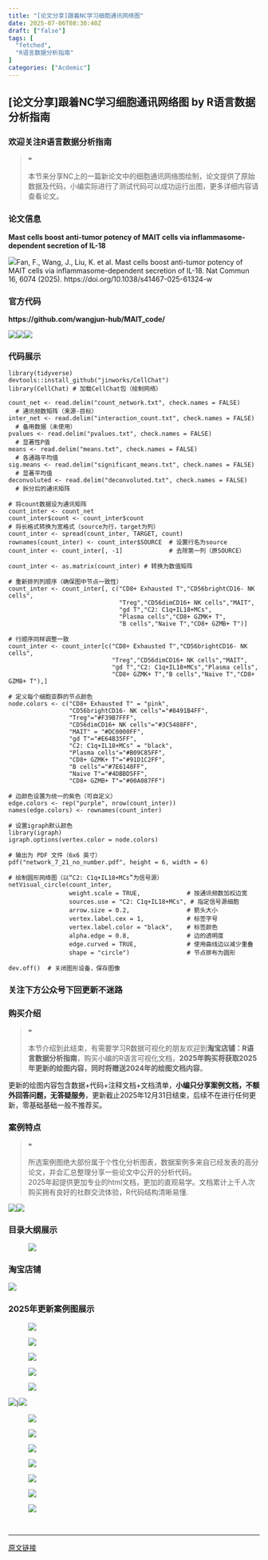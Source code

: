 ```yaml
---
title: "[论文分享]跟着NC学习细胞通讯网络图"
date: 2025-07-06T08:30:40Z
draft: ["false"]
tags: [
  "fetched",
  "R语言数据分析指南"
]
categories: ["Acdemic"]
---
```

[论文分享]跟着NC学习细胞通讯网络图 by R语言数据分析指南
------
<div><section data-tool="mdnice编辑器" data-website="https://www.mdnice.com" data-pm-slice="0 0 []"><h3 data-cacheurl="" data-remoteid="" data-tool="mdnice编辑器"><span></span><span><span leaf="">欢迎关注R语言数据分析指南</span></span><span></span></h3><blockquote><span><span leaf="">❝</span></span><p><span leaf="">本节来分享NC上的一篇新论文中的细胞通讯网络图绘制，论文提供了原始数据及代码，小编实际进行了测试代码可以成功运行出图，更多详细内容请查看论文。</span></p></blockquote><h3 data-cacheurl="" data-remoteid="" data-tool="mdnice编辑器"><span></span><span><span leaf="">论文信息</span></span><span></span></h3><p data-tool="mdnice编辑器"><strong><span leaf="">Mast cells boost anti-tumor potency of MAIT cells via inflammasome-dependent secretion of IL-18</span></strong></p><p data-tool="mdnice编辑器"><span leaf=""><img data-src="https://mmbiz.qpic.cn/mmbiz_png/EibnicgwScTAbSibYbLqicOMicemKkaMRdB1WFe1nHOXGViakOGQOenRnvWc6jeAiag85SOjibib0a1UcbDneU8dakwAcuQ/640?wx_fmt=png&amp;from=appmsg" data-ratio="0.42962962962962964" data-type="png" data-w="1080" data-imgfileid="100048360" src="https://mmbiz.qpic.cn/mmbiz_png/EibnicgwScTAbSibYbLqicOMicemKkaMRdB1WFe1nHOXGViakOGQOenRnvWc6jeAiag85SOjibib0a1UcbDneU8dakwAcuQ/640?wx_fmt=png&amp;from=appmsg">Fan, F., Wang, J., Liu, K. et al. Mast cells boost anti-tumor potency of MAIT cells via inflammasome-dependent secretion of IL-18. Nat Commun 16, 6074 (2025). https://doi.org/10.1038/s41467-025-61324-w</span></p><h3 data-cacheurl="" data-remoteid="" data-tool="mdnice编辑器"><span></span><span><span leaf="">官方代码</span></span><span></span></h3><p data-tool="mdnice编辑器"><strong><span leaf="">https://github.com/wangjun-hub/MAIT_code/</span></strong></p><p data-tool="mdnice编辑器"><span leaf=""><img data-src="https://mmbiz.qpic.cn/mmbiz_png/EibnicgwScTAbSibYbLqicOMicemKkaMRdB1WWNvwuay57x7Ebe5vyAA7XMHnFM5D8uAOW2hKO9I4u1cm4NibpthUibvA/640?wx_fmt=png&amp;from=appmsg" data-ratio="0.5740740740740741" data-type="png" data-w="1080" data-imgfileid="100048364" src="https://mmbiz.qpic.cn/mmbiz_png/EibnicgwScTAbSibYbLqicOMicemKkaMRdB1WWNvwuay57x7Ebe5vyAA7XMHnFM5D8uAOW2hKO9I4u1cm4NibpthUibvA/640?wx_fmt=png&amp;from=appmsg"><img data-src="https://mmbiz.qpic.cn/mmbiz_png/EibnicgwScTAbSibYbLqicOMicemKkaMRdB1WJVbEMCcsT0z9hUZVmlurdroJkhw1GnhyWxN844QXYuk9WW4AbowV9A/640?wx_fmt=png&amp;from=appmsg" data-ratio="0.3425925925925926" data-type="png" data-w="1080" data-imgfileid="100048362" src="https://mmbiz.qpic.cn/mmbiz_png/EibnicgwScTAbSibYbLqicOMicemKkaMRdB1WJVbEMCcsT0z9hUZVmlurdroJkhw1GnhyWxN844QXYuk9WW4AbowV9A/640?wx_fmt=png&amp;from=appmsg"><img data-src="https://mmbiz.qpic.cn/mmbiz_png/EibnicgwScTAbSibYbLqicOMicemKkaMRdB1W4bmLSSr56zsUWmsdZDAff6Sib7dU6navj4PLM34svPO3FYsM5qsKmibw/640?wx_fmt=png&amp;from=appmsg" data-ratio="0.8092592592592592" data-type="png" data-w="1080" data-imgfileid="100048361" src="https://mmbiz.qpic.cn/mmbiz_png/EibnicgwScTAbSibYbLqicOMicemKkaMRdB1W4bmLSSr56zsUWmsdZDAff6Sib7dU6navj4PLM34svPO3FYsM5qsKmibw/640?wx_fmt=png&amp;from=appmsg"></span></p><h3 data-cacheurl="" data-remoteid="" data-tool="mdnice编辑器"><span></span><span><span leaf="">代码展示</span></span><span></span></h3><pre data-tool="mdnice编辑器"><span data-cacheurl="" data-remoteid=""></span><code><span><span leaf="">library</span></span><span leaf="">(tidyverse)</span><span leaf=""><br></span><span leaf="">devtools::install_github(</span><span><span leaf="">"jinworks/CellChat"</span></span><span leaf="">)</span><span leaf=""><br></span><span><span leaf="">library</span></span><span leaf="">(CellChat) </span><span><span leaf=""># 加载CellChat包（绘制网络）</span></span><span leaf=""><br></span></code></pre><pre data-tool="mdnice编辑器"><span data-cacheurl="" data-remoteid=""></span><code><span leaf="">count_net &lt;- read.delim(</span><span><span leaf="">"count_network.txt"</span></span><span leaf="">, check.names = </span><span><span leaf="">FALSE</span></span><span leaf="">)       </span><span><span leaf=""># 通讯频数矩阵（来源-目标）</span></span><span leaf=""><br></span><span leaf="">inter_net &lt;- read.delim(</span><span><span leaf="">"interaction_count.txt"</span></span><span leaf="">, check.names = </span><span><span leaf="">FALSE</span></span><span leaf="">)   </span><span><span leaf=""># 备用数据（未使用）</span></span><span leaf=""><br></span><span leaf="">pvalues &lt;- read.delim(</span><span><span leaf="">"pvalues.txt"</span></span><span leaf="">, check.names = </span><span><span leaf="">FALSE</span></span><span leaf="">)               </span><span><span leaf=""># 显著性P值</span></span><span leaf=""><br></span><span leaf="">means &lt;- read.delim(</span><span><span leaf="">"means.txt"</span></span><span leaf="">, check.names = </span><span><span leaf="">FALSE</span></span><span leaf="">)                   </span><span><span leaf=""># 各通路平均值</span></span><span leaf=""><br></span><span leaf="">sig.means &lt;- read.delim(</span><span><span leaf="">"significant_means.txt"</span></span><span leaf="">, check.names = </span><span><span leaf="">FALSE</span></span><span leaf="">)   </span><span><span leaf=""># 显著平均值</span></span><span leaf=""><br></span><span leaf="">deconvoluted &lt;- read.delim(</span><span><span leaf="">"deconvoluted.txt"</span></span><span leaf="">, check.names = </span><span><span leaf="">FALSE</span></span><span leaf="">)     </span><span><span leaf=""># 拆分后的通讯矩阵</span></span><span leaf=""><br></span><span leaf=""><br></span><span><span leaf=""># 将count数据设为通讯矩阵</span></span><span leaf=""><br></span><span leaf="">count_inter &lt;- count_net</span><span leaf=""><br></span><span leaf="">count_inter$count &lt;- count_inter$count</span><span leaf=""><br></span><span><span leaf=""># 将长格式转换为宽格式（source为行，target为列）</span></span><span leaf=""><br></span><span leaf="">count_inter &lt;- spread(count_inter, TARGET, count)</span><span leaf=""><br></span><span leaf="">rownames(count_inter) &lt;- count_inter$SOURCE  </span><span><span leaf=""># 设置行名为source</span></span><span leaf=""><br></span><span leaf="">count_inter &lt;- count_inter[, -</span><span><span leaf="">1</span></span><span leaf="">]             </span><span><span leaf=""># 去除第一列（原SOURCE）</span></span><span leaf=""><br></span><span leaf=""><br></span><span leaf="">count_inter &lt;- as.matrix(count_inter) </span><span><span leaf=""># 转换为数值矩阵</span></span><span leaf=""><br></span><span leaf=""><br></span><span><span leaf=""># 重新排列列顺序（确保图中节点一致性）</span></span><span leaf=""><br></span><span leaf="">count_inter &lt;- count_inter[, c(</span><span><span leaf="">"CD8+ Exhausted T"</span></span><span leaf="">,</span><span><span leaf="">"CD56brightCD16- NK cells"</span></span><span leaf="">,</span><span leaf=""><br></span><span leaf="">                               </span><span><span leaf="">"Treg"</span></span><span leaf="">,</span><span><span leaf="">"CD56dimCD16+ NK cells"</span></span><span leaf="">,</span><span><span leaf="">"MAIT"</span></span><span leaf="">,</span><span leaf=""><br></span><span leaf="">                               </span><span><span leaf="">"gd T"</span></span><span leaf="">,</span><span><span leaf="">"C2: C1q+IL18+MCs"</span></span><span leaf="">,</span><span leaf=""><br></span><span leaf="">                               </span><span><span leaf="">"Plasma cells"</span></span><span leaf="">,</span><span><span leaf="">"CD8+ GZMK+ T"</span></span><span leaf="">,</span><span leaf=""><br></span><span leaf="">                               </span><span><span leaf="">"B cells"</span></span><span leaf="">,</span><span><span leaf="">"Naive T"</span></span><span leaf="">,</span><span><span leaf="">"CD8+ GZMB+ T"</span></span><span leaf="">)]</span><span leaf=""><br></span><span leaf=""><br></span><span><span leaf=""># 行顺序同样调整一致</span></span><span leaf=""><br></span><span leaf="">count_inter &lt;- count_inter[c(</span><span><span leaf="">"CD8+ Exhausted T"</span></span><span leaf="">,</span><span><span leaf="">"CD56brightCD16- NK cells"</span></span><span leaf="">,</span><span leaf=""><br></span><span leaf="">                             </span><span><span leaf="">"Treg"</span></span><span leaf="">,</span><span><span leaf="">"CD56dimCD16+ NK cells"</span></span><span leaf="">,</span><span><span leaf="">"MAIT"</span></span><span leaf="">,</span><span leaf=""><br></span><span leaf="">                             </span><span><span leaf="">"gd T"</span></span><span leaf="">,</span><span><span leaf="">"C2: C1q+IL18+MCs"</span></span><span leaf="">,</span><span><span leaf="">"Plasma cells"</span></span><span leaf="">,</span><span leaf=""><br></span><span leaf="">                             </span><span><span leaf="">"CD8+ GZMK+ T"</span></span><span leaf="">,</span><span><span leaf="">"B cells"</span></span><span leaf="">,</span><span><span leaf="">"Naive T"</span></span><span leaf="">,</span><span><span leaf="">"CD8+ GZMB+ T"</span></span><span leaf="">),]</span><span leaf=""><br></span><span leaf=""><br></span><span><span leaf=""># 定义每个细胞亚群的节点颜色</span></span><span leaf=""><br></span><span leaf="">node.colors &lt;- c(</span><span><span leaf="">"CD8+ Exhausted T"</span></span><span leaf=""> = </span><span><span leaf="">"pink"</span></span><span leaf="">,</span><span leaf=""><br></span><span leaf="">                 </span><span><span leaf="">"CD56brightCD16- NK cells"</span></span><span leaf="">=</span><span><span leaf="">"#8491B4FF"</span></span><span leaf="">,</span><span leaf=""><br></span><span leaf="">                 </span><span><span leaf="">"Treg"</span></span><span leaf="">=</span><span><span leaf="">"#F39B7FFF"</span></span><span leaf="">,</span><span leaf=""><br></span><span leaf="">                 </span><span><span leaf="">"CD56dimCD16+ NK cells"</span></span><span leaf="">=</span><span><span leaf="">"#3C5488FF"</span></span><span leaf="">,</span><span leaf=""><br></span><span leaf="">                 </span><span><span leaf="">"MAIT"</span></span><span leaf=""> = </span><span><span leaf="">"#DC0000FF"</span></span><span leaf="">,</span><span leaf=""><br></span><span leaf="">                 </span><span><span leaf="">"gd T"</span></span><span leaf="">=</span><span><span leaf="">"#E64B35FF"</span></span><span leaf="">,</span><span leaf=""><br></span><span leaf="">                 </span><span><span leaf="">"C2: C1q+IL18+MCs"</span></span><span leaf=""> = </span><span><span leaf="">"black"</span></span><span leaf="">,</span><span leaf=""><br></span><span leaf="">                 </span><span><span leaf="">"Plasma cells"</span></span><span leaf="">=</span><span><span leaf="">"#B09C85FF"</span></span><span leaf="">,</span><span leaf=""><br></span><span leaf="">                 </span><span><span leaf="">"CD8+ GZMK+ T"</span></span><span leaf="">=</span><span><span leaf="">"#91D1C2FF"</span></span><span leaf="">,</span><span leaf=""><br></span><span leaf="">                 </span><span><span leaf="">"B cells"</span></span><span leaf="">=</span><span><span leaf="">"#7E6148FF"</span></span><span leaf="">,</span><span leaf=""><br></span><span leaf="">                 </span><span><span leaf="">"Naive T"</span></span><span leaf="">=</span><span><span leaf="">"#4DBBD5FF"</span></span><span leaf="">,</span><span leaf=""><br></span><span leaf="">                 </span><span><span leaf="">"CD8+ GZMB+ T"</span></span><span leaf="">=</span><span><span leaf="">"#00A087FF"</span></span><span leaf="">)</span><span leaf=""><br></span><span leaf=""><br></span><span><span leaf=""># 边颜色设置为统一的紫色（可自定义）</span></span><span leaf=""><br></span><span leaf="">edge.colors &lt;- rep(</span><span><span leaf="">"purple"</span></span><span leaf="">, nrow(count_inter))</span><span leaf=""><br></span><span leaf="">names(edge.colors) &lt;- rownames(count_inter)</span><span leaf=""><br></span><span leaf=""><br></span><span><span leaf=""># 设置igraph默认颜色</span></span><span leaf=""><br></span><span><span leaf="">library</span></span><span leaf="">(igraph)</span><span leaf=""><br></span><span leaf="">igraph.options(vertex.color = node.colors)</span><span leaf=""><br></span></code></pre><pre data-tool="mdnice编辑器"><span data-cacheurl="" data-remoteid=""></span><code><span><span leaf=""># 输出为 PDF 文件（6x6 英寸）</span></span><span leaf=""><br></span><span leaf="">pdf(</span><span><span leaf="">"network_7_21_no_number.pdf"</span></span><span leaf="">, height = </span><span><span leaf="">6</span></span><span leaf="">, width = </span><span><span leaf="">6</span></span><span leaf="">)</span><span leaf=""><br></span><span leaf=""><br></span><span><span leaf=""># 绘制圆形网络图（以“C2: C1q+IL18+MCs”为信号源）</span></span><span leaf=""><br></span><span leaf="">netVisual_circle(count_inter,</span><span leaf=""><br></span><span leaf="">                 weight.scale = </span><span><span leaf="">TRUE</span></span><span leaf="">,             </span><span><span leaf=""># 按通讯频数加权边宽</span></span><span leaf=""><br></span><span leaf="">                 sources.use = </span><span><span leaf="">"C2: C1q+IL18+MCs"</span></span><span leaf="">, </span><span><span leaf=""># 指定信号源细胞</span></span><span leaf=""><br></span><span leaf="">                 arrow.size = </span><span><span leaf="">0.2</span></span><span leaf="">,                </span><span><span leaf=""># 箭头大小</span></span><span leaf=""><br></span><span leaf="">                 vertex.label.cex = </span><span><span leaf="">1</span></span><span leaf="">,            </span><span><span leaf=""># 标签字号</span></span><span leaf=""><br></span><span leaf="">                 vertex.label.color = </span><span><span leaf="">"black"</span></span><span leaf="">,    </span><span><span leaf=""># 标签颜色</span></span><span leaf=""><br></span><span leaf="">                 alpha.edge = </span><span><span leaf="">0.8</span></span><span leaf="">,                </span><span><span leaf=""># 边的透明度</span></span><span leaf=""><br></span><span leaf="">                 edge.curved = </span><span><span leaf="">TRUE</span></span><span leaf="">,              </span><span><span leaf=""># 使用曲线边以减少重叠</span></span><span leaf=""><br></span><span leaf="">                 shape = </span><span><span leaf="">"circle"</span></span><span leaf="">)                </span><span><span leaf=""># 节点排布为圆形</span></span><span leaf=""><br></span><span leaf=""><br></span><span leaf="">dev.off()  </span><span><span leaf=""># 关闭图形设备，保存图像</span></span><span leaf=""><br></span></code></pre><h3 data-cacheurl="" data-remoteid="" data-tool="mdnice编辑器"><span></span><span><span leaf="">关注下方公众号下回更新不迷路</span></span><span></span></h3><section nodeleaf=""><mp-common-profile data-pluginname="mpprofile" data-nickname="R语言数据分析指南" data-alias="YanJANtwo" data-from="0" data-headimg="http://mmbiz.qpic.cn/mmbiz_png/EibnicgwScTAZF0rpeZII9Ltl26VbVagriczTria1fib3XgjwwHEHFjPzkmGpqWDVVHBSzhENictUM2iavAKiaM5lc9USw/0?wx_fmt=png" data-signature="R语言重症爱好者，喜欢绘制各种精美的图表，喜欢的小伙伴可以关注我，跟我一起学习" data-id="Mzg3MzQzNTYzMw==" data-is_biz_ban="0" data-service_type="1" data-verify_status="0"></mp-common-profile></section><h3 data-cacheurl="" data-remoteid="" data-tool="mdnice编辑器"><span></span><span><span leaf="">购买介绍</span></span><span></span></h3><blockquote><span><span leaf="">❝</span></span><p><span leaf="">本节介绍到此结束，有需要学习R数据可视化的朋友欢迎到</span><strong><span leaf="">淘宝店铺：R语言数据分析指南</span></strong><span leaf="">，购买小编的R语言可视化文档，</span><strong><span leaf="">2025年购买将获取2025年更新的绘图内容，同时将赠送2024年的绘图文档内容</span></strong><span leaf="">。</span></p></blockquote><p data-tool="mdnice编辑器"><span leaf="">更新的绘图内容包含数据+代码+注释文档+文档清单，</span><strong><span leaf="">小编只分享案例文档，不额外回答问题，无答疑服务</span></strong><span leaf="">，更新截止2025年12月31日结束，后续不在进行任何更新，零基础基础一般不推荐买。</span></p><h3 data-cacheurl="" data-remoteid="" data-tool="mdnice编辑器"><span></span><span><span leaf="">案例特点</span></span><span></span></h3><blockquote><span><span leaf="">❝</span></span><p><span leaf="">所选案例图绝大部份属于个性化分析图表，数据案例多来自已经发表的高分论文，并会汇总整理分享一些论文中公开的分析代码。</span><span leaf=""><br></span><span leaf="">2025年起提供更加专业的html文档，更加的直观易学。文档累计上千人次购买拥有良好的社群交流体验，R代码结构清晰易懂.</span></p></blockquote><p data-tool="mdnice编辑器"><span leaf=""><img data-src="https://mmbiz.qpic.cn/mmbiz_png/EibnicgwScTAbSibYbLqicOMicemKkaMRdB1WvCdKShsQOQ1fYPOOKxS8nibpfM4CvbbVtfd3mdm1N5mys1mNWFRx9EA/640?wx_fmt=png&amp;from=appmsg" data-ratio="0.9481481481481482" data-type="png" data-w="1080" data-imgfileid="100048363" src="https://mmbiz.qpic.cn/mmbiz_png/EibnicgwScTAbSibYbLqicOMicemKkaMRdB1WvCdKShsQOQ1fYPOOKxS8nibpfM4CvbbVtfd3mdm1N5mys1mNWFRx9EA/640?wx_fmt=png&amp;from=appmsg"><img data-src="https://mmbiz.qpic.cn/mmbiz_png/EibnicgwScTAbSibYbLqicOMicemKkaMRdB1Wv9vlfnzVmU2CfcteDvicYhaxhSCnnDLXZsMLGQ9skZEKrXjzb1VLOYQ/640?wx_fmt=png&amp;from=appmsg" data-ratio="0.8712962962962963" data-type="png" data-w="1080" data-imgfileid="100048367" src="https://mmbiz.qpic.cn/mmbiz_png/EibnicgwScTAbSibYbLqicOMicemKkaMRdB1Wv9vlfnzVmU2CfcteDvicYhaxhSCnnDLXZsMLGQ9skZEKrXjzb1VLOYQ/640?wx_fmt=png&amp;from=appmsg"></span></p><h3 data-cacheurl="" data-remoteid="" data-tool="mdnice编辑器"><span></span><span><span leaf="">目录大纲展示</span></span><span></span></h3><figure data-tool="mdnice编辑器"><span leaf=""><img data-src="https://mmbiz.qpic.cn/mmbiz_png/EibnicgwScTAbSibYbLqicOMicemKkaMRdB1WhgXACwicvNYVzbYgdGKWAlpBHR9T9m9o5gWsMcq9MT9vuHoYBZyyjVQ/640?wx_fmt=png&amp;from=appmsg" data-ratio="0.4722222222222222" data-type="png" data-w="1080" data-imgfileid="100048368" src="https://mmbiz.qpic.cn/mmbiz_png/EibnicgwScTAbSibYbLqicOMicemKkaMRdB1WhgXACwicvNYVzbYgdGKWAlpBHR9T9m9o5gWsMcq9MT9vuHoYBZyyjVQ/640?wx_fmt=png&amp;from=appmsg"></span></figure><h3 data-cacheurl="" data-remoteid="" data-tool="mdnice编辑器"><span></span><span><span leaf="">淘宝店铺</span></span><span></span></h3><section nodeleaf=""><img data-src="https://mmbiz.qpic.cn/mmbiz_jpg/EibnicgwScTAbvhPDLGT8NaialEsht92PTYNJWpmVLfoYGic1uha5FyBrDCibibZCLjiazgvpT1XcdwibfVywD2el0VAgg/640?wx_fmt=jpeg" data-ratio="1.0210420841683367" data-s="300,640" data-type="jpeg" data-w="998" type="block" data-imgfileid="100019415" src="https://mmbiz.qpic.cn/mmbiz_jpg/EibnicgwScTAbvhPDLGT8NaialEsht92PTYNJWpmVLfoYGic1uha5FyBrDCibibZCLjiazgvpT1XcdwibfVywD2el0VAgg/640?wx_fmt=jpeg"></section><h3 data-cacheurl="" data-remoteid="" data-tool="mdnice编辑器"><span></span><span><span leaf="">2025年更新案例图展示</span></span><span></span></h3><figure data-tool="mdnice编辑器"><span leaf=""><img data-src="https://mmbiz.qpic.cn/mmbiz_jpg/EibnicgwScTAbSibYbLqicOMicemKkaMRdB1W4Tic2n1yhImIznicaFITDiaWgUMXafNZtyAHwhNOZsicPxjPrFO7JRibrmw/640?wx_fmt=jpeg&amp;from=appmsg" data-ratio="0.4185185185185185" data-type="jpeg" data-w="1080" data-imgfileid="100048366" src="https://mmbiz.qpic.cn/mmbiz_jpg/EibnicgwScTAbSibYbLqicOMicemKkaMRdB1W4Tic2n1yhImIznicaFITDiaWgUMXafNZtyAHwhNOZsicPxjPrFO7JRibrmw/640?wx_fmt=jpeg&amp;from=appmsg"></span></figure><figure data-tool="mdnice编辑器"><span leaf=""><img data-src="https://mmbiz.qpic.cn/mmbiz_jpg/EibnicgwScTAbSibYbLqicOMicemKkaMRdB1WQf7h6e0nZJlpicWmCpy8UlFib7WnscuUgkibnQQo0cdacf8jKcfa50nUw/640?wx_fmt=jpeg&amp;from=appmsg" data-ratio="0.44351851851851853" data-type="jpeg" data-w="1080" data-imgfileid="100048369" src="https://mmbiz.qpic.cn/mmbiz_jpg/EibnicgwScTAbSibYbLqicOMicemKkaMRdB1WQf7h6e0nZJlpicWmCpy8UlFib7WnscuUgkibnQQo0cdacf8jKcfa50nUw/640?wx_fmt=jpeg&amp;from=appmsg"></span></figure><figure data-tool="mdnice编辑器"><span leaf=""><img data-src="https://mmbiz.qpic.cn/mmbiz_jpg/EibnicgwScTAbSibYbLqicOMicemKkaMRdB1WZy5B60L3oGBY32WRdKcy0Yq77RWy3blZAQCOiaLMgIa7Wqttp7scBMQ/640?wx_fmt=jpeg&amp;from=appmsg" data-ratio="0.5148148148148148" data-type="jpeg" data-w="1080" data-imgfileid="100048365" src="https://mmbiz.qpic.cn/mmbiz_jpg/EibnicgwScTAbSibYbLqicOMicemKkaMRdB1WZy5B60L3oGBY32WRdKcy0Yq77RWy3blZAQCOiaLMgIa7Wqttp7scBMQ/640?wx_fmt=jpeg&amp;from=appmsg"></span></figure><figure data-tool="mdnice编辑器"><span leaf=""><img data-src="https://mmbiz.qpic.cn/mmbiz_jpg/EibnicgwScTAbSibYbLqicOMicemKkaMRdB1WTSYS671eg7jhfl1Q4Sg04f4FmhJjULThPru3IWglDo1CzrJcNCEoQg/640?wx_fmt=jpeg&amp;from=appmsg" data-ratio="0.41944444444444445" data-type="jpeg" data-w="1080" data-imgfileid="100048372" src="https://mmbiz.qpic.cn/mmbiz_jpg/EibnicgwScTAbSibYbLqicOMicemKkaMRdB1WTSYS671eg7jhfl1Q4Sg04f4FmhJjULThPru3IWglDo1CzrJcNCEoQg/640?wx_fmt=jpeg&amp;from=appmsg"></span></figure><figure data-tool="mdnice编辑器"><span leaf=""><img data-src="https://mmbiz.qpic.cn/mmbiz_jpg/EibnicgwScTAbSibYbLqicOMicemKkaMRdB1Ww1vIPux6cZPNKVDGAIRSj9yYfBpxSN6K1vUsgOJxYmkwG1ZlWOVchQ/640?wx_fmt=jpeg&amp;from=appmsg" data-ratio="0.45" data-type="jpeg" data-w="1080" data-imgfileid="100048370" src="https://mmbiz.qpic.cn/mmbiz_jpg/EibnicgwScTAbSibYbLqicOMicemKkaMRdB1Ww1vIPux6cZPNKVDGAIRSj9yYfBpxSN6K1vUsgOJxYmkwG1ZlWOVchQ/640?wx_fmt=jpeg&amp;from=appmsg"></span></figure><p data-tool="mdnice编辑器"><span leaf=""><img data-src="https://mmbiz.qpic.cn/mmbiz_jpg/EibnicgwScTAbSibYbLqicOMicemKkaMRdB1WuF3Phs9ObrKQZD8FVw1yzOia3NKPgwaZmqBhmyvia8dWz357EhTmiaqpQ/640?wx_fmt=jpeg&amp;from=appmsg" data-ratio="0.4824074074074074" data-type="jpeg" data-w="1080" data-imgfileid="100048374" src="https://mmbiz.qpic.cn/mmbiz_jpg/EibnicgwScTAbSibYbLqicOMicemKkaMRdB1WuF3Phs9ObrKQZD8FVw1yzOia3NKPgwaZmqBhmyvia8dWz357EhTmiaqpQ/640?wx_fmt=jpeg&amp;from=appmsg">)<img data-src="https://mmbiz.qpic.cn/mmbiz_jpg/EibnicgwScTAbSibYbLqicOMicemKkaMRdB1WVxFnTKHxQTwcEZF6XdBRlxiad4E90qxY4ibDRQiaNHuXZPQQHeJnyXUpQ/640?wx_fmt=jpeg&amp;from=appmsg" data-ratio="0.42777777777777776" data-type="jpeg" data-w="1080" data-imgfileid="100048373" src="https://mmbiz.qpic.cn/mmbiz_jpg/EibnicgwScTAbSibYbLqicOMicemKkaMRdB1WVxFnTKHxQTwcEZF6XdBRlxiad4E90qxY4ibDRQiaNHuXZPQQHeJnyXUpQ/640?wx_fmt=jpeg&amp;from=appmsg"></span></p><figure data-tool="mdnice编辑器"><span leaf=""><img data-src="https://mmbiz.qpic.cn/mmbiz_jpg/EibnicgwScTAbSibYbLqicOMicemKkaMRdB1WEKfqVloItbG2tzOWa34cowr0mZ2Ka6wEDMcQY7tFT7cZD7rXYVePOw/640?wx_fmt=jpeg&amp;from=appmsg" data-ratio="0.41944444444444445" data-type="jpeg" data-w="1080" data-imgfileid="100048371" src="https://mmbiz.qpic.cn/mmbiz_jpg/EibnicgwScTAbSibYbLqicOMicemKkaMRdB1WEKfqVloItbG2tzOWa34cowr0mZ2Ka6wEDMcQY7tFT7cZD7rXYVePOw/640?wx_fmt=jpeg&amp;from=appmsg"></span></figure><figure data-tool="mdnice编辑器"><span leaf=""><img data-src="https://mmbiz.qpic.cn/mmbiz_jpg/EibnicgwScTAbSibYbLqicOMicemKkaMRdB1WgKTbSSx1VIs5Ah23yOBWicuXU9sRk6lgribVy76Hqjxqw76JCuo0bPaA/640?wx_fmt=jpeg&amp;from=appmsg" data-ratio="0.4287037037037037" data-type="jpeg" data-w="1080" data-imgfileid="100048376" src="https://mmbiz.qpic.cn/mmbiz_jpg/EibnicgwScTAbSibYbLqicOMicemKkaMRdB1WgKTbSSx1VIs5Ah23yOBWicuXU9sRk6lgribVy76Hqjxqw76JCuo0bPaA/640?wx_fmt=jpeg&amp;from=appmsg"></span></figure><figure data-tool="mdnice编辑器"><span leaf=""><img data-src="https://mmbiz.qpic.cn/mmbiz_jpg/EibnicgwScTAbSibYbLqicOMicemKkaMRdB1Wz38VM0HjZeZa7yMP3sQyHAPboXttOCpAHYvqHZzPOwajkEuHe1PNvA/640?wx_fmt=jpeg&amp;from=appmsg" data-ratio="0.42592592592592593" data-type="jpeg" data-w="1080" data-imgfileid="100048378" src="https://mmbiz.qpic.cn/mmbiz_jpg/EibnicgwScTAbSibYbLqicOMicemKkaMRdB1Wz38VM0HjZeZa7yMP3sQyHAPboXttOCpAHYvqHZzPOwajkEuHe1PNvA/640?wx_fmt=jpeg&amp;from=appmsg"></span></figure><figure data-tool="mdnice编辑器"><span leaf=""><img data-src="https://mmbiz.qpic.cn/mmbiz_jpg/EibnicgwScTAbSibYbLqicOMicemKkaMRdB1WvcrLUDjBgGT00l8rj4qmXfGBPBB6sjBiaB5jOTKtW3dmvB52kwWuh3g/640?wx_fmt=jpeg&amp;from=appmsg" data-ratio="0.4212962962962963" data-type="jpeg" data-w="1080" data-imgfileid="100048379" src="https://mmbiz.qpic.cn/mmbiz_jpg/EibnicgwScTAbSibYbLqicOMicemKkaMRdB1WvcrLUDjBgGT00l8rj4qmXfGBPBB6sjBiaB5jOTKtW3dmvB52kwWuh3g/640?wx_fmt=jpeg&amp;from=appmsg"></span></figure><figure data-tool="mdnice编辑器"><span leaf=""><img data-src="https://mmbiz.qpic.cn/mmbiz_png/EibnicgwScTAbSibYbLqicOMicemKkaMRdB1Wjl4ibKXjWo45reFicsVRrZUP35oX9g1gMoTxwcqPAicj5TJ1sw7UUIib3g/640?wx_fmt=png&amp;from=appmsg" data-ratio="0.4255555555555556" data-type="png" data-w="900" data-imgfileid="100048375" src="https://mmbiz.qpic.cn/mmbiz_png/EibnicgwScTAbSibYbLqicOMicemKkaMRdB1Wjl4ibKXjWo45reFicsVRrZUP35oX9g1gMoTxwcqPAicj5TJ1sw7UUIib3g/640?wx_fmt=png&amp;from=appmsg"></span></figure><figure data-tool="mdnice编辑器"><span leaf=""><img data-src="https://mmbiz.qpic.cn/mmbiz_png/EibnicgwScTAbSibYbLqicOMicemKkaMRdB1WGXjfspYjqOGh6pyWRTpkBrZiaicjyHVYvBXP7nF83zQVoibbyV4NWBBZQ/640?wx_fmt=png&amp;from=appmsg" data-ratio="0.4255555555555556" data-type="png" data-w="900" data-imgfileid="100048377" src="https://mmbiz.qpic.cn/mmbiz_png/EibnicgwScTAbSibYbLqicOMicemKkaMRdB1WGXjfspYjqOGh6pyWRTpkBrZiaicjyHVYvBXP7nF83zQVoibbyV4NWBBZQ/640?wx_fmt=png&amp;from=appmsg"></span></figure><figure data-tool="mdnice编辑器"><span leaf=""><img data-src="https://mmbiz.qpic.cn/mmbiz_png/EibnicgwScTAbSibYbLqicOMicemKkaMRdB1WJSzG5nu4tybffuHTs64gZxLkfUZ0TaiaYpnbZIY4RBL9S4FFdDdWv8g/640?wx_fmt=png&amp;from=appmsg" data-ratio="0.4255555555555556" data-type="png" data-w="900" data-imgfileid="100048384" src="https://mmbiz.qpic.cn/mmbiz_png/EibnicgwScTAbSibYbLqicOMicemKkaMRdB1WJSzG5nu4tybffuHTs64gZxLkfUZ0TaiaYpnbZIY4RBL9S4FFdDdWv8g/640?wx_fmt=png&amp;from=appmsg"></span></figure></section><section><span leaf=""><br></span></section><p><mp-style-type data-value="3"></mp-style-type></p></div>  
<hr>
<a href="https://mp.weixin.qq.com/s/VVuUIBfq2QuEM7j7G7qBlg",target="_blank" rel="noopener noreferrer">原文链接</a>
